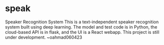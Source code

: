 # speak
Speaker Recognition System
This is a text-independent speaker recognition system built using deep learning. The model and test code is in Python, the cloud-based API is in flask, and the UI is a React webapp. This project is still under development. ~oahmad060423
